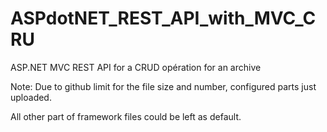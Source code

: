 # ASPdotNET_REST_API_with_MVC_CRU

ASP.NET MVC REST API for a CRUD opération for an archive 

Note: Due to github limit for the file size and number, configured parts just uploaded.

All other part of framework files could be left as default.
